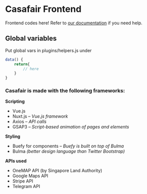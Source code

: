 # Casafair Frontend

Frontend codes here! Refer to [our documentation](https://theodorayy.github.io/wad2-project-docs/) if you need help.

## Global variables

Put global vars in plugins/helpers.js under

```js
data() {
    return{
        // here
    }
}
```

### Casafair is made with the following frameworks:

**Scripting**
- Vue.js
- Nuxt.js – _Vue.js framework_
- Axios – _API calls_
- GSAP3 – _Script-based animation of pages and elements_

**Styling**
- Buefy for components – _Buefy is built on top of Bulma_
- Bulma _(better design language than Twitter Bootstrap)_

**APIs used**
- OneMAP API (by Singapore Land Authority)
- Google Maps API
- Stripe API
- Telegram API
